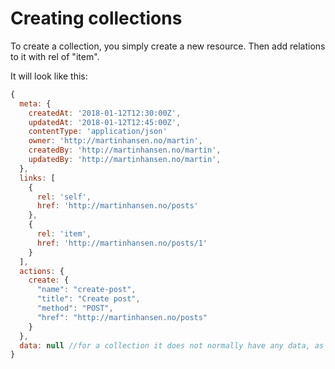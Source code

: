 # Creating collections


To create a collection, you simply create a new resource. Then add relations to it with rel of "item".

It will look like this:

```js
{
  meta: {
    createdAt: '2018-01-12T12:30:00Z',
    updatedAt: '2018-01-12T12:45:00Z',
    contentType: 'application/json'
    owner: 'http://martinhansen.no/martin',
    createdBy: 'http://martinhansen.no/martin',
    updatedBy: 'http://martinhansen.no/martin',
  },
  links: [
    {
      rel: 'self',
      href: 'http://martinhansen.no/posts'
    },
    {
      rel: 'item',
      href: 'http://martinhansen.no/posts/1'
    }
  ],
  actions: {
    create: {
      "name": "create-post",
      "title": "Create post",
      "method": "POST",
      "href": "http://martinhansen.no/posts"
    }
  },
  data: null //for a collection it does not normally have any data, as it is purely a meta resource that only have links
}
```
